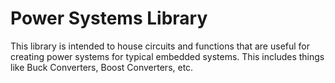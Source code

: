 # Power Systems Library

This library is intended to house circuits and functions that are useful
for creating power systems for typical embedded systems. This includes
things like Buck Converters, Boost Converters, etc.